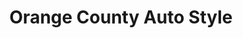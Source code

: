 ---
title: "Orange County Auto Style"
url: /anaheim/orange-county-auto-style/
shop: Autowerkstatt
---